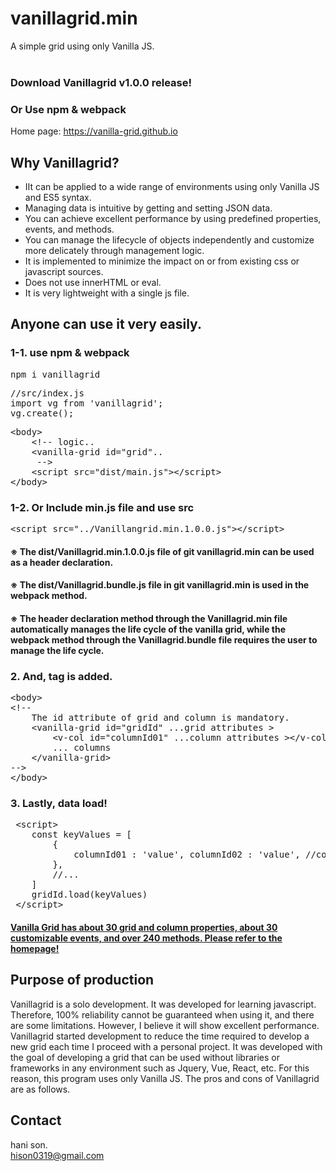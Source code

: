 # vanillagrid.min
A simple grid using only Vanilla JS.<br><br>

### Download Vanillagrid v1.0.0 release!
### Or Use npm & webpack
Home page: https://vanilla-grid.github.io

## Why Vanillagrid?
* IIt can be applied to a wide range of environments using only Vanilla JS and ES5 syntax.
* Managing data is intuitive by getting and setting JSON data.
* You can achieve excellent performance by using predefined properties, events, and methods.
* You can manage the lifecycle of objects independently and customize more delicately through management logic.
* It is implemented to minimize the impact on or from existing css or javascript sources.
* Does not use innerHTML or eval.
* It is very lightweight with a single js file.

## Anyone can use it very easily.
### 1-1. use npm & webpack

<pre>npm i vanillagrid</pre>

<pre>
//src/index.js
import vg from 'vanillagrid';
vg.create();
</pre>

<pre>
&lt;body&gt;
	&lt;!-- logic..
	&lt;vanilla-grid id="grid"..
	 --&gt;
	&lt;script src="dist/main.js"&gt;&lt;/script&gt;
&lt;/body&gt;
</pre>

### 1-2. Or Include min.js file and use src

<pre>
&lt;script src="../Vanillangrid.min.1.0.0.js"&gt;&lt;/script&gt;
</pre>

#### ※ The dist/Vanillagrid.min.1.0.0.js file of git vanillagrid.min can be used as a header declaration.
#### ※ The dist/Vanillagrid.bundle.js file in git vanillagrid.min is used in the webpack method.
#### ※ The header declaration method through the Vanillagrid.min file automatically manages the life cycle of the vanilla grid, while the webpack method through the Vanillagrid.bundle file requires the user to manage the life cycle.

### 2. And, tag is added.

<pre>
&lt;body&gt;
&lt;!--
	The id attribute of grid and column is mandatory.
	&lt;vanilla-grid id="gridId" ...grid attributes &gt;
		&lt;v-col id="columnId01" ...column attributes &gt;&lt;/v-col&gt;
		... columns
	&lt;/vanilla-grid&gt;
--&gt;
&lt;/body&gt;
</pre>

### 3. Lastly, data load!
<pre>
 &lt;script&gt;
	const keyValues = [
		{
			columnId01 : 'value', columnId02 : 'value', //column key-value..
		},
		//...
	]
	gridId.load(keyValues)
 &lt;/script&gt;
</pre>

#### [Vanilla Grid has about 30 grid and column properties, about 30 customizable events, and over 240 methods. Please refer to the homepage!](https://vanilla-grid.github.io/?view=api&lang=ENG)

## Purpose of production
Vanillagrid is a solo development. It was developed for learning javascript. Therefore, 100% reliability cannot be guaranteed when using it, and there are some limitations. However, I believe it will show excellent performance. Vanillagrid started development to reduce the time required to develop a new grid each time I proceed with a personal project. It was developed with the goal of developing a grid that can be used without libraries or frameworks in any environment such as Jquery, Vue, React, etc. For this reason, this program uses only Vanilla JS. The pros and cons of Vanillagrid are as follows.

## Contact
hani son.  
hison0319@gmail.com

